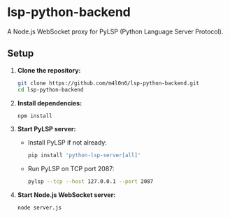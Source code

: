 # lsp-python-backend

A Node.js WebSocket proxy for PyLSP (Python Language Server Protocol).

## Setup

1. **Clone the repository:**
   ```sh
   git clone https://github.com/m4l0n6/lsp-python-backend.git
   cd lsp-python-backend
   ```

2. **Install dependencies:**
   ```sh
   npm install
   ```

3. **Start PyLSP server:**
   - Install PyLSP if not already:
     ```sh
     pip install 'python-lsp-server[all]'
     ```
   - Run PyLSP on TCP port 2087:
     ```sh
     pylsp --tcp --host 127.0.0.1 --port 2087
     ```

4. **Start Node.js WebSocket server:**
   ```sh
   node server.js
   ```
